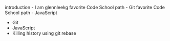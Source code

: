 introduction - I am glennleekg
favorite Code School path - Git
favorite Code School path - JavaScript
* Git
* JavaScript
* Killing history using git rebase
